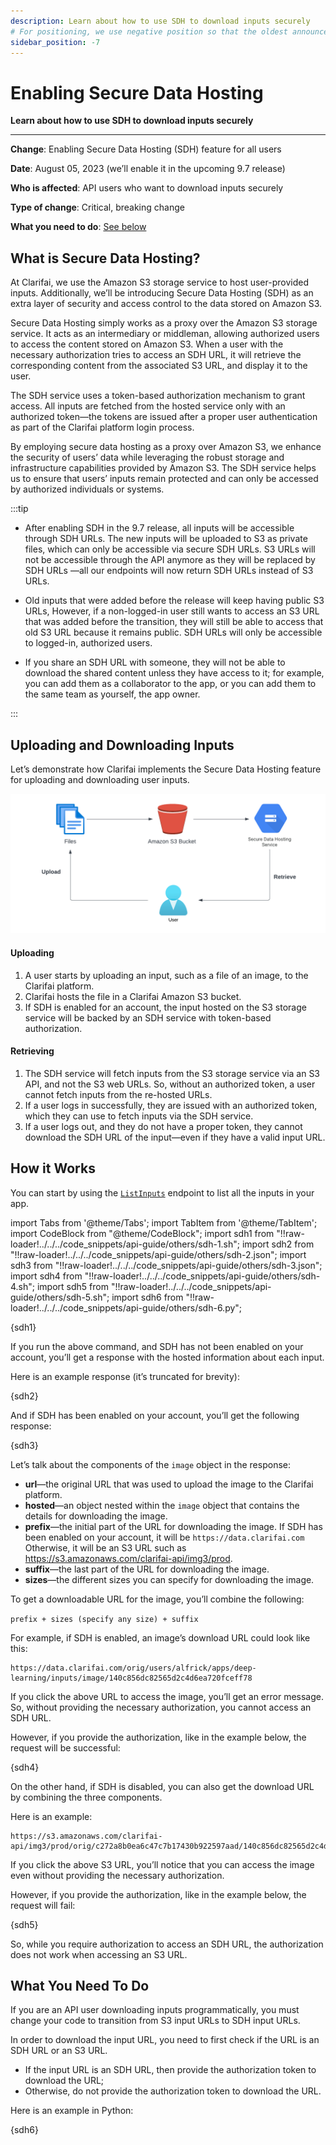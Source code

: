 ```yaml
---
description: Learn about how to use SDH to download inputs securely
# For positioning, we use negative position so that the oldest announcements are displayed at the bottom. Any time you add a new announcement, increase the position by -1.
sidebar_position: -7
---
```


# Enabling Secure Data Hosting 

**Learn about how to use SDH to download inputs securely**
<hr />

**Change**: Enabling Secure Data Hosting (SDH) feature for all users

**Date**:  August 05, 2023 (we’ll enable it in the upcoming  9.7 release)

**Who is affected**: API users who want to download inputs securely

**Type of change**: Critical, breaking change

**What you need to do**: [See below](#what-you-need-to-do)

## What is Secure Data Hosting?

At Clarifai, we use the Amazon S3 storage service to host user-provided inputs. Additionally, we’ll be introducing Secure Data Hosting (SDH) as an extra layer of security and access control to the data stored on Amazon S3.

Secure Data Hosting simply works as a proxy over the Amazon S3 storage service. It acts as an intermediary or middleman, allowing authorized users to access the content stored on Amazon S3. When a user with the necessary authorization tries to access an SDH URL, it will retrieve the corresponding content from the associated S3 URL, and display it to the user.

The SDH service uses a token-based authorization mechanism to grant access. All inputs are fetched from the hosted service only with an authorized token—the tokens are issued after a proper user authentication as part of the Clarifai platform login process.  

By employing secure data hosting as a proxy over Amazon S3, we enhance the security of users’ data while leveraging the robust storage and infrastructure capabilities provided by Amazon S3. The SDH service helps us to ensure that users’ inputs remain protected and can only be accessed by authorized individuals or systems.  

:::tip

- After enabling SDH in the 9.7 release, all inputs will be accessible through SDH URLs. The new inputs will be uploaded to S3 as private files, which can only be accessible via secure SDH URLs. S3 URLs will not be accessible through the API anymore as they will be replaced by SDH URLs —all our endpoints will now return SDH URLs instead of S3 URLs. 

- Old inputs that were added before the release will keep having public S3 URLs, However, if a non-logged-in user still wants to access an S3 URL that was added before the transition, they will still be able to access that old S3 URL because it remains public. 
SDH URLs will only be accessible to logged-in, authorized users. 

- If you share an SDH URL with someone, they will not be able to download the shared content unless they have access to it; for example, you can add them as a collaborator to the app, or you can add them to the same team as yourself, the app owner. 

:::

## Uploading and Downloading Inputs

Let’s demonstrate how Clarifai implements the Secure Data Hosting feature for uploading and downloading user inputs.

![secure data hosting](/img/others/sdh-1.png)

#### Uploading

1. A user starts by uploading an input, such as a file of an image, to the Clarifai platform.
2. Clarifai hosts the file in a Clarifai Amazon S3 bucket. 
3. If SDH is enabled for an account, the input hosted on the S3 storage service will be backed by an SDH service with token-based authorization.

#### Retrieving

1. The SDH service will fetch inputs from the S3 storage service via an S3 API, and not the S3 web URLs. So, without an authorized token, a user cannot fetch inputs from the re-hosted URLs. 
2. If a user logs in successfully, they are issued with an authorized token, which they can use to fetch inputs via the SDH service.
3. If a user logs out, and they do not have a proper token, they cannot download the SDH URL of the input—even if they have a valid input URL.

## How it Works

You can start by using the [`ListInputs`](https://docs.clarifai.com/api-guide/data/create-get-update-delete#list-all-inputs) endpoint to list all the inputs in your app. 

import Tabs from '@theme/Tabs';
import TabItem from '@theme/TabItem';
import CodeBlock from "@theme/CodeBlock";
import sdh1 from "!!raw-loader!../../../code_snippets/api-guide/others/sdh-1.sh";
import sdh2 from "!!raw-loader!../../../code_snippets/api-guide/others/sdh-2.json";
import sdh3 from "!!raw-loader!../../../code_snippets/api-guide/others/sdh-3.json";
import sdh4 from "!!raw-loader!../../../code_snippets/api-guide/others/sdh-4.sh";
import sdh5 from "!!raw-loader!../../../code_snippets/api-guide/others/sdh-5.sh";
import sdh6 from "!!raw-loader!../../../code_snippets/api-guide/others/sdh-6.py";

<Tabs>
<TabItem value="curl" label="cURL">
    <CodeBlock className="language-bash">{sdh1}</CodeBlock>
</TabItem>
</Tabs>

If you run the above command, and SDH has not been enabled on your account, you’ll get a response with the hosted information about each input. 

Here is an example response (it’s truncated for brevity):

<Tabs>
<TabItem value="json" label="JSON">
    <CodeBlock className="language-json">{sdh2}</CodeBlock>
</TabItem>
</Tabs>


And if SDH has been enabled on your account, you’ll get the following response:

<Tabs>
<TabItem value="json" label="JSON">
    <CodeBlock className="language-json">{sdh3}</CodeBlock>
</TabItem>
</Tabs>

Let’s talk about the components of the `image` object in the response:

- **url**—the original URL that was used to upload the image to the Clarifai platform. 
- **hosted**—an object nested within the `image` object that contains the details for downloading the image.
- **prefix**—the initial part of the URL for downloading the image. If SDH has been enabled on your account, it will be `https://data.clarifai.com` Otherwise, it will be an S3 URL such as https://s3.amazonaws.com/clarifai-api/img3/prod.
- **suffix**—the last part of the URL for downloading the image.
- **sizes**—the different sizes you can specify for downloading the image.

To get a downloadable URL for the image, you’ll combine the following:

`prefix + sizes (specify any size) + suffix`

For example, if SDH is enabled, an image’s download URL could look like this:

```text
https://data.clarifai.com/orig/users/alfrick/apps/deep-learning/inputs/image/140c856dc82565d2c4d6ea720fceff78
```

If you click the above URL to access the image, you’ll get an error message. So, without providing the necessary authorization, you cannot access an SDH URL. 

However, if you provide the authorization, like in the example below, the request will be successful:

<Tabs>
<TabItem value="curl" label="cURL">
    <CodeBlock className="language-bash">{sdh4}</CodeBlock>
</TabItem>
</Tabs>

On the other hand, if SDH is disabled, you can also get the download URL by combining the three components. 

Here is an example:

```text
https://s3.amazonaws.com/clarifai-api/img3/prod/orig/c272a8b0ea6c47c7b17430b922597aad/140c856dc82565d2c4d6ea720fceff78
```

If you click the above S3 URL, you’ll notice that you can access the image even without providing the necessary authorization. 

However, if you provide the authorization, like in the example below, the request will fail:

<Tabs>
<TabItem value="curl" label="cURL">
    <CodeBlock className="language-bash">{sdh5}</CodeBlock>
</TabItem>
</Tabs>

So, while you require authorization to access an SDH URL, the authorization does not work when accessing an S3 URL. 

## What You Need To Do

If you are an API user downloading inputs programmatically, you must change your code to transition from S3 input URLs to SDH input URLs.

In order to download the input URL, you need to first check if the URL is an SDH URL or an S3 URL.

- If the input URL is an SDH URL, then provide the authorization token to download the URL;
- Otherwise, do not provide the authorization token to download the URL.

Here is an example in Python:

<Tabs>
<TabItem value="python" label="Python">
    <CodeBlock className="language-bash">{sdh6}</CodeBlock>
</TabItem>
</Tabs>